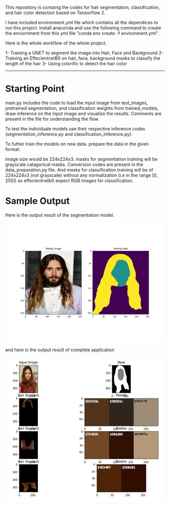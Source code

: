 This repository is containg the codes for hair segmentation, classification, and hair color detection based on Tensorflow 2.

I have included environment.yml file which contains all the dependices to run this project. Install anaconda and use the following command to create the enviornment from this yml file 
"conda env create -f environment.yml".

Here is the whole workflow of the whole project.

1- Training a UNET to segment the image into Hair, Face and Background
2- Training an EffecientnetB0 on hair, face, background masks to classify the length of the hair
3- Using colorific to detect the hair color

-------------------------------------------------------------------------------------------------------------------------

# Starting Point

main.py includes the code to load the input image from test_images, pretrained segmentation, and classification weights from trained_models, draw inference on the input image and visualize
the results. Comments are present in the file for understanding the flow.

To test the individuale models use their respective inference codes (segmentation_inference.py and classification_inference.py).

To futher train the models on new data. prepare the data in the given format.

Image size would be 224x224x3. masks for segmentation training will be grayscale catagorical masks. Conversion codes are present in the data_preparation.py file. And masks for classification
training will be of 224x224x3 (not grayscale) without any normalization (i.e in the range [0, 255]) as effecientnetb0 expect RGB images for classification.

# Sample Output

Here is the output result of the segmentation model.

![alt text](https://github.com/mshakeelt/Human-Hair-Segmentation-and-Length-Classification/blob/main/sample_output/Segmentation_Output.png)

and here is the output result of complete application

![alt text](https://github.com/mshakeelt/Human-Hair-Segmentation-and-Length-Classification/blob/main/sample_output/sample_output.png)
